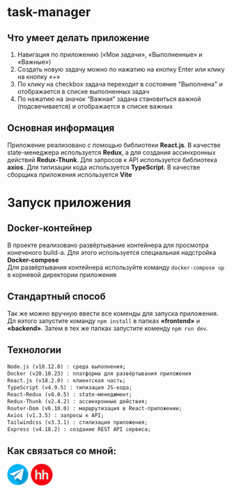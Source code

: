 # task-manager

## Что умеет делать приложение

1) Навигация по приложению («Мои задачи», «Выполненные» и «Важные»)
2) Создать новую задачу можно по нажатию на кнопку Enter или клику на кнопку «+»
3) По клику на checkbox задача переходит в состояние "Выполнена" и отображается в списке выполненных задач
4) По нажатию на значок “Важная” задача становиться важной (подсвечивается) и отображается в списке важных

## Основная информация

Приложение реализовано с помощью библиотеки **React.js**. В качестве state-менеджера используется **Redux**, а для создания ассинхронных действий **Redux-Thunk**. Для запросов к API используется библиотека **axios**. Для типизации кода используется **TypeScript**. В качестве сборщика приложения используется **Vite**

# Запуск приложения 

## Docker-контейнер

В проекте реализовано развёртывание контейнера для просмотра конеченого build-а. Для этого используется специальная надстройка **Docker-compose**<br>
Для развёртывания контейнера используйте команду ```docker-compose up``` в корневой директории приложения

## Стандартный способ

Так же можно вручную ввести все коменды для запуска приложения. Дл яэтого запустите команду ```npm install``` в папках **«frontend»** и **«backend»**. Затем в тех же папках запустите коменду ```npm run dev```.

## Технологии

```plaintext
Node.js (v18.12.0) : среда выполнения;
Docker (v20.10.23) : платформа для развёртывания приложения
React.js (v18.2.0) : клиентская часть;
TypeScript (v4.9.5) : типизация JS-кода;
React-Redux (v8.0.5) : state-менеджмент;
Redux-Thunk (v2.4.2) : ассинхронные действия;
Router-Dom (v6.10.0) : маршрутизация в React-приложении;
Axios (v1.3.5) : запросы к API;
Tailwindcss (v3.3.1) : стилизация приложения;
Express (v4.18.2) : создание REST API сервиса;
```

## Как связаться со мной:
[![](/screenshots/telegram.png)](https://t.me/m_morgunets) [![](/screenshots/hh.png)](https://yaroslavl.hh.ru/applicant/resumes/view?resume=e5c06f44ff0bd0a4010039ed1f7a68336e5a66)

